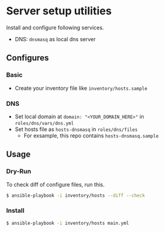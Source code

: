 Server setup utilities
===

Install and configure following services.  

* DNS: `dnsmasq` as local dns server

Configures
---

### Basic

* Create your inventory file like `inventory/hosts.sample`

### DNS

* Set local domain at `domain: "<YOUR_DOMAIN_HERE>"` in `roles/dns/vars/dns.yml`
* Set hosts file as `hosts-dnsmasq` in `roles/dns/files`
  * For exsample, this repo contains `hosts-dnsmasq.sample`

Usage
---

### Dry-Run

To check diff of configure files, run this.  

``` sh
$ ansible-playbook -i inventory/hosts --diff --check
```

### Install

``` sh
$ ansible-playbook -i inventory/hosts main.yml
```
